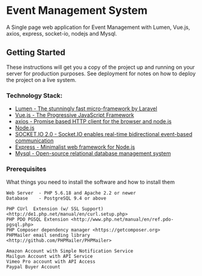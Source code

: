 # Event Management System

A Single page web application for Event Management with Lumen, Vue.js, axios, express, socket-io, nodejs and Mysql.

## Getting Started

These instructions will get you a copy of the project up and running on your server for production purposes. See deployment for notes on how to deploy the project on a live system.

### Technology Stack:

- [Lumen - The stunningly fast micro-framework by Laravel](https://lumen.laravel.com/)
- [Vue.js - The Progressive JavaScript Framework](https://vuejs.org/)
- [axios - Promise based HTTP client for the browser and node.js](https://github.com/axios/axios)
- [Node.js](https://nodejs.org/en/)
- [SOCKET.IO 2.0 - Socket.IO enables real-time bidirectional event-based communication](https://socket.io/)
- [Express - Minimalist web framework for Node.js](https://expressjs.com/)
- [Mysql - Open-source relational database management system](https://www.mysql.com/)


### Prerequisites

What things you need to install the software and how to install them

	Web Server 	- PHP 5.6.18 and Apache 2.2 or newer
	Database 	- PostgreSQL 9.4 or above

	PHP CUrl  Extension (w/ SSL Support) <http://de1.php.net/manual/en/curl.setup.php>
	PHP PDO PGSQL Extension <http://www.php.net/manual/en/ref.pdo-pgsql.php>
	PHP Composer dependency manager <https://getcomposer.org>
	PHPMailer email sending library <http://github.com/PHPMailer/PHPMailer>

	Amazon Account with Simple Notification Service
	Mailgun Account with API Service
	Vimeo Pro account with API Access
	Paypal Buyer Account
